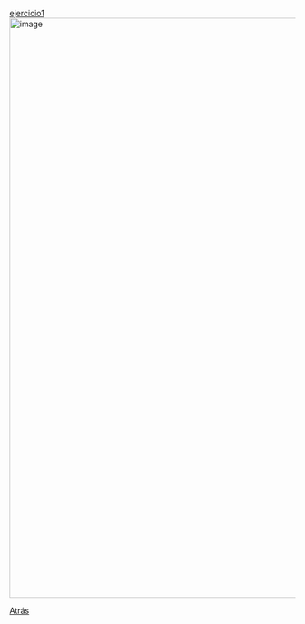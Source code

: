 
[ejercicio1](ejercicio1.c)
<img width="1920" height="1020" alt="image" src="https://github.com/user-attachments/assets/2623ab40-bb61-4ad8-b5f4-f4f080623352" />

[Atrás](index.md)

